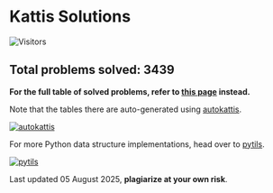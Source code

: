 # Kattis Solutions
![Visitors](https://count.getloli.com/get/@RussellDash332)

## Total problems solved: 3439

**For the full table of solved problems, refer to [this page](https://russelldash332.github.io/kattis) instead.**

Note that the tables there are auto-generated using [autokattis](https://github.com/RussellDash332/autokattis).

[![autokattis](https://github-readme-stats.vercel.app/api/pin/?theme=react&username=RussellDash332&repo=autokattis)](https://github.com/RussellDash332/autokattis)

For more Python data structure implementations, head over to [pytils](https://github.com/RussellDash332/pytils).

[![pytils](https://github-readme-stats.vercel.app/api/pin/?theme=react&username=RussellDash332&repo=pytils)](https://github.com/RussellDash332/pytils)

Last updated 05 August 2025, **plagiarize at your own risk**.